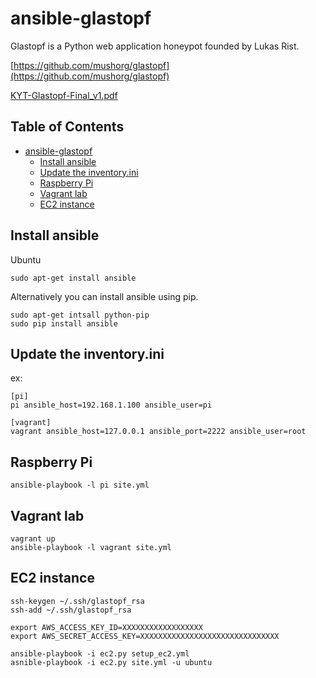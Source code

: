 #  ansible-glastopf

Glastopf is a Python web application honeypot founded by Lukas Rist.

[https://github.com/mushorg/glastopf](https://github.com/mushorg/glastopf)

[KYT-Glastopf-Final_v1.pdf](http://honeynet.org/sites/default/files/files/KYT-Glastopf-Final_v1.pdf)

## Table of Contents

   * [ansible-glastopf](#ansible-glastopf)
      * [Install ansible](#install-ansible)
      * [Update the inventory.ini](#update-the-inventoryini)
      * [Raspberry Pi](#raspberry-pi)
      * [Vagrant lab](#vagrant-lab)
      * [EC2 instance](#ec2-instance)

## Install ansible

Ubuntu
```
sudo apt-get install ansible
```

Alternatively you can install ansible using pip.
```
sudo apt-get intsall python-pip
sudo pip install ansible
```

## Update the inventory.ini

ex:
```
[pi]
pi ansible_host=192.168.1.100 ansible_user=pi

[vagrant]
vagrant ansible_host=127.0.0.1 ansible_port=2222 ansible_user=root
```

## Raspberry Pi

```
ansible-playbook -l pi site.yml 
```

## Vagrant lab

```
vagrant up
ansible-playbook -l vagrant site.yml 
```

## EC2 instance

```
ssh-keygen ~/.ssh/glastopf_rsa
ssh-add ~/.ssh/glastopf_rsa

export AWS_ACCESS_KEY_ID=XXXXXXXXXXXXXXXXXX
export AWS_SECRET_ACCESS_KEY=XXXXXXXXXXXXXXXXXXXXXXXXXXXXXXX

ansible-playbook -i ec2.py setup_ec2.yml
asnible-playbook -i ec2.py site.yml -u ubuntu
```
